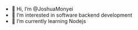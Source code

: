 - 👋 Hi, I’m @JoshuaMonyei
- 👀 I’m interested in software backend development
- 🌱 I’m currently learning Nodejs

<!--- 💞️ I’m looking to collaborate on ...
- 📫 How to reach me ... 


JoshuaMonyei/JoshuaMonyei is a ✨ special ✨ repository because its `README.md` (this file) appears on your GitHub profile.
You can click the Preview link to take a look at your changes.
--->
